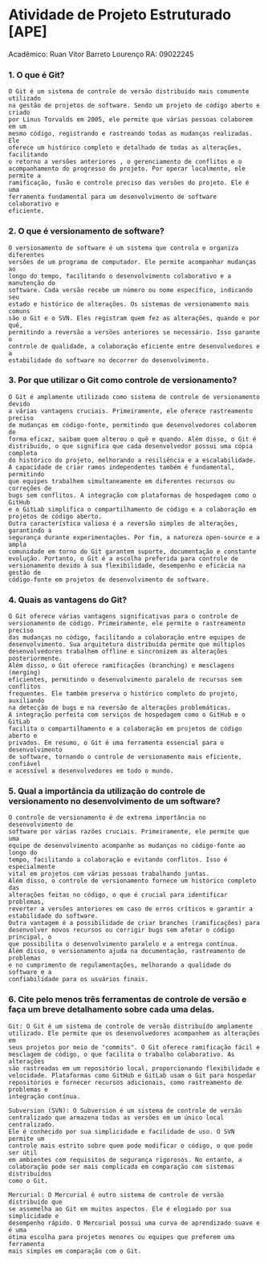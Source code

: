 ﻿# Atividade de Projeto Estruturado [APE]

Acadêmico: Ruan Vitor Barreto Lourenço
RA: 09022245


### 1. O que é Git?
	O Git é um sistema de controle de versão distribuído mais comumente utilizado 
	na gestão de projetos de software. Sendo um projeto de código aberto e criado 
	por Linus Torvalds em 2005,	ele permite que várias pessoas colaborem em um 
	mesmo código, registrando e rastreando todas as mudanças realizadas. Ele 
	oferece um histórico completo e detalhado de todas as alterações, facilitando 
	o retorno a versões anteriores , o gerenciamento de conflitos e o 
	acompanhamento do progresso do projeto. Por operar localmente, ele permite a 
	ramificação, fusão e controle preciso das versões do projeto. Ele é uma 
	ferramenta fundamental para um desenvolvimento de software colaborativo e 
	eficiente.

### 2. O que é versionamento de software?
	O versionamento de software é um sistema que controla e organiza diferentes 
	versões de um programa de computador. Ele permite acompanhar mudanças ao 
	longo do tempo, facilitando o desenvolvimento colaborativo e a manutenção do 
	software. Cada versão recebe um número ou nome específico, indicando seu 
	estado e histórico de alterações. Os sistemas de versionamento mais comuns 
	são o Git e o SVN. Eles registram quem fez as alterações, quando e por quê, 
	permitindo a reversão a versões anteriores se necessário. Isso garante o 
	controle de qualidade, a colaboração eficiente entre desenvolvedores e a 
	estabilidade do software no decorrer do desenvolvimento.

### 3. Por que utilizar o Git como controle de versionamento?
	O Git é amplamente utilizado como sistema de controle de versionamento devido 
	a várias vantagens cruciais. Primeiramente, ele oferece rastreamento preciso 
	de mudanças em código-fonte, permitindo que desenvolvedores colaborem de 
	forma eficaz, saibam quem alterou o quê e quando. Além disso, o Git é 
	distribuído, o que significa que cada desenvolvedor possui uma cópia completa 
	do histórico do projeto, melhorando a resiliência e a escalabilidade.
	A capacidade de criar ramos independentes também é fundamental, permitindo 
	que equipes trabalhem simultaneamente em diferentes recursos ou correções de 
	bugs sem conflitos. A integração com plataformas de hospedagem como o GitHub 
	e o GitLab simplifica o compartilhamento de código e a colaboração em 
	projetos de código aberto.
	Outra característica valiosa é a reversão simples de alterações, garantindo a 
	segurança durante experimentações. Por fim, a natureza open-source e a ampla 
	comunidade em torno do Git garantem suporte, documentação e constante 
	evolução. Portanto, o Git é a escolha preferida para controle de 
	versionamento devido à sua flexibilidade, desempenho e eficácia na gestão de 
	código-fonte em projetos de desenvolvimento de software.

### 4. Quais as vantagens do Git?
	O Git oferece várias vantagens significativas para o controle de 
	versionamento de código. Primeiramente, ele permite o rastreamento preciso 
	das mudanças no código, facilitando a colaboração entre equipes de 
	desenvolvimento. Sua arquitetura distribuída permite que múltiplos 
	desenvolvedores trabalhem offline e sincronizem as alterações posteriormente.
	Além disso, o Git oferece ramificações (branching) e mesclagens (merging) 
	eficientes, permitindo o desenvolvimento paralelo de recursos sem conflitos 
	frequentes. Ele também preserva o histórico completo do projeto, auxiliando 
	na detecção de bugs e na reversão de alterações problemáticas.
	A integração perfeita com serviços de hospedagem como o GitHub e o GitLab 
	facilita o compartilhamento e a colaboração em projetos de código aberto e 
	privados. Em resumo, o Git é uma ferramenta essencial para o desenvolvimento
	de software, tornando o controle de versionamento mais eficiente, confiável 
	e acessível a desenvolvedores em todo o mundo.

### 5. Qual a importância da utilização do controle de versionamento no desenvolvimento de um software?
	O controle de versionamento é de extrema importância no desenvolvimento de 
	software por várias razões cruciais. Primeiramente, ele permite que uma 
	equipe de desenvolvimento acompanhe as mudanças no código-fonte ao longo do 
	tempo, facilitando a colaboração e evitando conflitos. Isso é especialmente 
	vital em projetos com várias pessoas trabalhando juntas.
	Além disso, o controle de versionamento fornece um histórico completo das 
	alterações feitas no código, o que é crucial para identificar problemas, 
	reverter a versões anteriores em caso de erros críticos e garantir a 
	estabilidade do software.
	Outra vantagem é a possibilidade de criar branches (ramificações) para 
	desenvolver novos recursos ou corrigir bugs sem afetar o código principal, o 
	que possibilita o desenvolvimento paralelo e a entrega contínua.
	Além disso, o versionamento ajuda na documentação, rastreamento de problemas
	e no cumprimento de regulamentações, melhorando a qualidade do software e a 
	confiabilidade para os usuários finais.

### 6. Cite pelo menos três ferramentas de controle de versão e faça um breve detalhamento sobre cada uma delas.
	Git: O Git é um sistema de controle de versão distribuído amplamente 
	utilizado. Ele permite que os desenvolvedores acompanhem as alterações em 
	seus projetos por meio de "commits". O Git oferece ramificação fácil e 
	mesclagem de código, o que facilita o trabalho colaborativo. As alterações 
	são rastreadas em um repositório local, proporcionando flexibilidade e 
	velocidade. Plataformas como GitHub e GitLab usam o Git para hospedar 
	repositórios e fornecer recursos adicionais, como rastreamento de problemas e 
	integração contínua.
	
	Subversion (SVN): O Subversion é um sistema de controle de versão 
	centralizado que armazena todas as versões em um único local centralizado. 
	Ele é conhecido por sua simplicidade e facilidade de uso. O SVN permite um 
	controle mais estrito sobre quem pode modificar o código, o que pode ser útil
	em ambientes com requisitos de segurança rigorosos. No entanto, a 
	colaboração pode ser mais complicada em comparação com sistemas distribuídos 
	como o Git.
	
	Mercurial: O Mercurial é outro sistema de controle de versão distribuído que 
	se assemelha ao Git em muitos aspectos. Ele é elogiado por sua simplicidade e
	desempenho rápido. O Mercurial possui uma curva de aprendizado suave e é uma 
	ótima escolha para projetos menores ou equipes que preferem uma ferramenta 
	mais simples em comparação com o Git.
